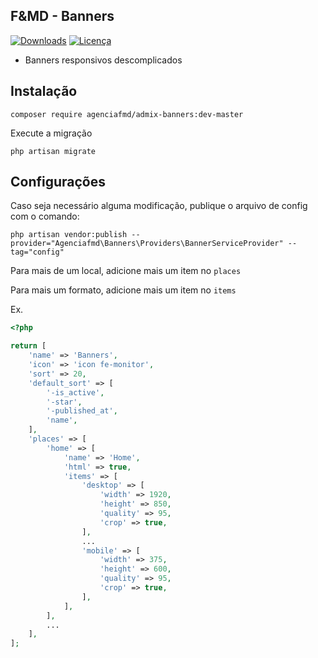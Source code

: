 ## F&MD - Banners

[![Downloads](https://img.shields.io/packagist/dt/agenciafmd/admix-categories.svg?style=flat-square)](https://packagist.org/packages/agenciafmd/admix-categories)
[![Licença](https://img.shields.io/badge/license-MIT-brightgreen.svg?style=flat-square)](LICENSE.md)

- Banners responsivos descomplicados

## Instalação

```shell script
composer require agenciafmd/admix-banners:dev-master
```

Execute a migração

```shell script
php artisan migrate
```

## Configurações

Caso seja necessário alguma modificação, publique o arquivo de config com o comando:

```shell script
php artisan vendor:publish --provider="Agenciafmd\Banners\Providers\BannerServiceProvider" --tag="config"
```

Para mais de um local, adicione mais um item no `places` 

Para mais um formato, adicione mais um item no `items`

Ex.
```php
<?php

return [
    'name' => 'Banners',
    'icon' => 'icon fe-monitor',
    'sort' => 20,
    'default_sort' => [
        '-is_active',
        '-star',
        '-published_at',
        'name',
    ],
    'places' => [
        'home' => [
            'name' => 'Home',
            'html' => true,
            'items' => [
                'desktop' => [
                    'width' => 1920,
                    'height' => 850,
                    'quality' => 95,
                    'crop' => true,
                ],
                ...
                'mobile' => [
                    'width' => 375,
                    'height' => 600,
                    'quality' => 95,
                    'crop' => true,
                ],
            ],
        ],
        ...
    ],
];

```